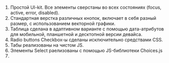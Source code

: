 1. Простой UI-kit. Все элементы сверстаны во всех состояниях (focus, active, error, disabled).
2. Стандартная верстка различных кнопок, включает в себя разный размер, с использованием векторной графики.
3. Таблица сделана в адаптивном варианте с помощью дата-атрибутов для мобильной, планшетной и десктопной версии девайса.
4. Radio buttons Checkbox-ы сделаны исключительно средствами CSS.
5. Табы реализованы на чистом JS.
6. Элементы Select раелизованы с помощью JS-библиотеки Choices.js
7. 

